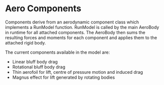 # Aero Components
Components derive from an aerodynamic component class which implements a RunModel function. RunModel is called by the main AeroBody in runtime for all attached components. The AeroBody then sums the resulting forces and moments for each component and applies them to the attached rigid body.

The current components available in the model are:
- Linear bluff body drag
- Rotational bluff body drag
- Thin aerofoil for lift, centre of pressure motion and induced drag
- Magnus effect for lift generated by rotating bodies
